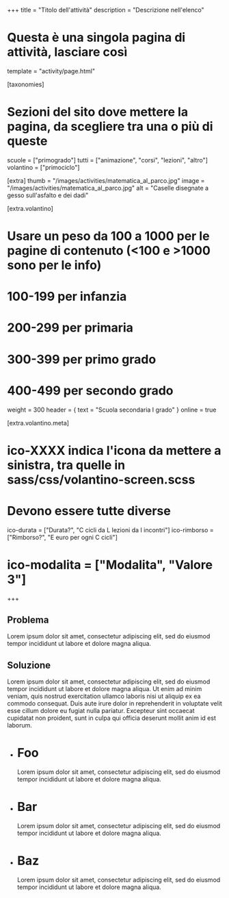 +++
title = "Titolo dell'attività"
description = "Descrizione nell'elenco"

# Questa è una singola pagina di attività, lasciare così
template = "activity/page.html"

[taxonomies]
# Sezioni del sito dove mettere la pagina, da scegliere tra una o più di queste
scuole = ["primogrado"]
tutti = ["animazione", "corsi", "lezioni", "altro"]
volantino = ["primociclo"]

[extra]
thumb = "/images/activities/matematica_al_parco.jpg"
image = "/images/activities/matematica_al_parco.jpg"
alt = "Caselle disegnate a gesso sull'asfalto e dei dadi"

[extra.volantino]
# Usare un peso da 100 a 1000 per le pagine di contenuto (<100 e >1000 sono per le info)
# 100-199 per infanzia
# 200-299 per primaria
# 300-399 per primo grado
# 400-499 per secondo grado
weight = 300
header = { text = "Scuola secondaria I grado" }
online = true

[extra.volantino.meta]
# ico-XXXX indica l'icona da mettere a sinistra, tra quelle in sass/css/volantino-screen.scss
# Devono essere tutte diverse 
ico-durata = ["Durata?", "C cicli da L lezioni da I incontri"]
ico-rimborso = ["Rimborso?", "E euro per ogni C cicli"]
# ico-modalita = ["Modalita", "Valore 3"]
+++

<h2 class="ico ico-primogrado-problema">Problema</h2>

Lorem ipsum dolor sit amet, consectetur adipiscing elit,
sed do eiusmod tempor incididunt ut labore et dolore magna aliqua.

<h2 class="ico ico-primogrado-soluzione">Soluzione</h2>

Lorem ipsum dolor sit amet, consectetur adipiscing elit,
sed do eiusmod tempor incididunt ut labore et dolore magna
aliqua. Ut enim ad minim veniam, quis nostrud exercitation
ullamco laboris nisi ut aliquip ex ea commodo consequat.
Duis aute irure dolor in reprehenderit in voluptate velit
esse cillum dolore eu fugiat nulla pariatur. Excepteur sint
occaecat cupidatat non proident, sunt in culpa qui officia
deserunt mollit anim id est laborum.

 - # Foo
   Lorem ipsum dolor sit amet, consectetur adipiscing elit,
   sed do eiusmod tempor incididunt ut labore et dolore magna
   aliqua.
 - # Bar
   Lorem ipsum dolor sit amet, consectetur adipiscing elit,
   sed do eiusmod tempor incididunt ut labore et dolore magna
   aliqua.
 - # Baz
   Lorem ipsum dolor sit amet, consectetur adipiscing elit,
   sed do eiusmod tempor incididunt ut labore et dolore magna
   aliqua.
